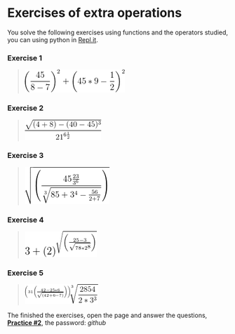 # Exercises of extra operations

You solve the following exercises using functions and  the operators studied, you can using python in  [Repl.it](https://repl.it/).

### Exercise 1

  > ![python](https://github.com/psmaniac/CP01/blob/master/lesson01/02_extra_operations/Exercices/Ex02.png)
  
### Exercise 2

  > ![python](https://github.com/psmaniac/CP01/blob/master/lesson01/02_extra_operations/Exercices/Ex03.png)
  
### Exercise 3

  > ![python](https://github.com/psmaniac/CP01/blob/master/lesson01/02_extra_operations/Exercices/Ex04.png)
  
### Exercise 4

  > ![python](https://github.com/psmaniac/CP01/blob/master/lesson01/02_extra_operations/Exercices/Ex05.png)
  
### Exercise 5

  > ![python](https://github.com/psmaniac/CP01/blob/master/lesson01/02_extra_operations/Exercices/Ex06.gif)


The finished the exercises, open the page and answer the questions, [**Practice #2**](testmoz.com/1821372), the password: *github*
